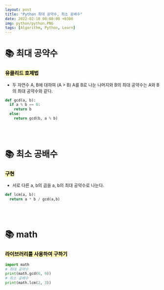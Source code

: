 ```yaml
---
layout: post
title: "Python 최대 공약수, 최소 공배수"
date: 2022-02-10 00:00:00 +0300
img: python/python.PNG
tags: [Algorithm, Python, Learn]
---
```




# 📚 최대 공약수

### <mark style='background-color: #fff5b1'> 유클리드 호제법 </mark> 
- 두 자연수 A, B에 대하여 (A > B) A를 B로 나눈 나머지와 B의 최대 공약수는 A와 B의 최대 공약수와 같다.
```python
def gcd(a, b):
  if a % b == 0:
    return b
  else:
    return gcd(b, a % b)
```

<br><br>

# 📚 최소 공배수

### <mark style='background-color: #fff5b1'> 구현 </mark>
- 서로 다른 a, b의 곱을 a, b의 최대 공약수로 나눈다.
```python
def lcm(a, b):
  return a * b / gcd(a,b)
```


<br><br>

# 📚 math
### <mark style='background-color: #fff5b1'> 라이브러리를 사용하여 구하기 </mark>
```python
import math
# 최대 공약수
print(math.gcd(6, 9))
# 최소 공배수
print(math.lcm(2, 3))
```

